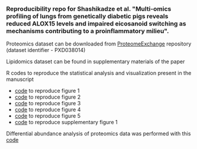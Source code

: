 ### Reproducibility repo for Shashikadze et al. "Multi-omics profiling of lungs from genetically diabetic pigs reveals reduced ALOX15 levels and impaired eicosanoid switching as mechanisms contributing to a proinflammatory milieu".

Proteomics dataset can be downloaded from [ProteomeExchange](http://www.proteomexchange.org/) repository (dataset identifier - PXD038014)

Lipidomics dataset can be found in supplementary materials of the paper

R codes to reproduce the statistical analysis and visualization present in the manuscript
* [code](https://github.com/bshashikadze/diabetes-lung-omics-paper/blob/main/proteomics%20bioinformatics/proteomics-bioinformatics.md) to reproduce figure 1
* [code](https://github.com/bshashikadze/diabetes-lung-omics-paper/blob/main/Quantitative%20histomorphological%20analyses/Quantitative-histomorphology.md) to reproduce figure 2
* [code](https://github.com/bshashikadze/diabetes-lung-omics-paper/blob/main/correlation%20heatmap%20and%20network%20lipid/lipidomics_correlation.md) to reproduce figure 3
* [code](https://github.com/bshashikadze/diabetes-lung-omics-paper/tree/main/lipidomics%20bioinformatics)  to reproduce figure 4
* [code](https://github.com/bshashikadze/diabetes-lung-omics-paper/tree/main/multiomics%20coinertia)  to reproduce figure 5
* [code](https://github.com/bshashikadze/diabetes-lung-omics-paper/blob/main/correlation%20SLRPs/scatter-plot-of-SLRPs.md)  to reproduce supplementary figure 1

Differential abundance analysis of proteomics data was performed with this [code](https://github.com/bshashikadze/diabetes-lung-omics-paper/blob/main/DIA%20quant%20with%20MS-EmpiRe/DIA-NN-output-quant-with-MS-EmpiRe.md)
